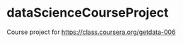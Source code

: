 dataScienceCourseProject
========================

Course project for https://class.coursera.org/getdata-006
